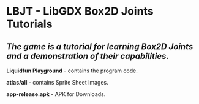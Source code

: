# LBJT - LibGDX Box2D Joints Tutorials
## _The game is a tutorial for learning **Box2D Joints** and a demonstration of their capabilities._

**Liquidfun Playground** - contains the program code.

**atlas/all** - contains Sprite Sheet Images.

**app-release.apk** - APK for Downloads.
